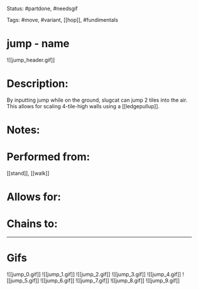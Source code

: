 Status: #partdone, #needsgif

Tags: #move, #variant, [[hop]], #fundimentals

# jump - name
![[jump_header.gif]]
# Description:
By inputting jump while on the ground, slugcat can jump 2 tiles into the air. This allows for scaling 4-tile-high walls using a [[ledgepullup]].

# Notes:


# Performed from:
[[stand]], [[walk]]

# Allows for:


# Chains to:


___
# Gifs
![[jump_0.gif]]
![[jump_1.gif]]
![[jump_2.gif]]
![[jump_3.gif]]
![[jump_4.gif]]
![[jump_5.gif]]
![[jump_6.gif]]
![[jump_7.gif]]
![[jump_8.gif]]
![[jump_9.gif]]